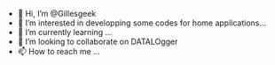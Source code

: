 - 👋 Hi, I’m @Gillesgeek
- 👀 I’m interested in developping some codes for home applications...
- 🌱 I’m currently learning ...
- 💞️ I’m looking to collaborate on DATALOgger
- 📫 How to reach me ...

<!---
Gillesgeek/Gillesgeek is a ✨ special ✨ repository because its `README.md` (this file) appears on your GitHub profile.
You can click the Preview link to take a look at your changes.
--->
